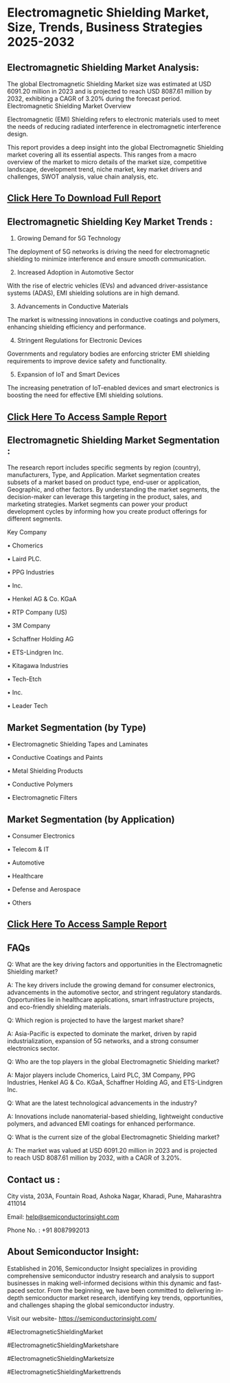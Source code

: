 Electromagnetic Shielding Market, Size, Trends, Business Strategies 2025-2032
=
Electromagnetic Shielding Market Analysis:
-
The global Electromagnetic Shielding Market size was estimated at USD 6091.20 million in 2023 and is projected to reach USD 8087.61 million by 2032, exhibiting a CAGR of 3.20% during the forecast period. Electromagnetic Shielding Market Overview

Electromagnetic (EMI) Shielding refers to electronic materials used to meet the needs of reducing radiated interference in electromagnetic interference design.

This report provides a deep insight into the global Electromagnetic Shielding market covering all its essential aspects. This ranges from a macro overview of the market to micro details of the market size, competitive landscape, development trend, niche market, key market drivers and challenges, SWOT analysis, value chain analysis, etc.

[Click Here To Download Full Report](https://semiconductorinsight.com/report/electromagnetic-shielding-market/)
-
Electromagnetic Shielding Key Market Trends  :
-
1.	Growing Demand for 5G Technology

The deployment of 5G networks is driving the need for electromagnetic shielding to minimize interference and ensure smooth communication.

2.	Increased Adoption in Automotive Sector

With the rise of electric vehicles (EVs) and advanced driver-assistance systems (ADAS), EMI shielding solutions are in high demand.

3.	Advancements in Conductive Materials

The market is witnessing innovations in conductive coatings and polymers, enhancing shielding efficiency and performance.

4.	Stringent Regulations for Electronic Devices

Governments and regulatory bodies are enforcing stricter EMI shielding requirements to improve device safety and functionality.

5.	Expansion of IoT and Smart Devices

The increasing penetration of IoT-enabled devices and smart electronics is boosting the need for effective EMI shielding solutions.

[Click Here To Access Sample Report](https://semiconductorinsight.com/download-sample-report/?product_id=77030)
-
Electromagnetic Shielding Market Segmentation :
-
The research report includes specific segments by region (country), manufacturers, Type, and Application. Market segmentation creates subsets of a market based on product type, end-user or application, Geographic, and other factors. By understanding the market segments, the decision-maker can leverage this targeting in the product, sales, and marketing strategies. Market segments can power your product development cycles by informing how you create product offerings for different segments.

Key Company

•	Chomerics

•	Laird PLC.

•	PPG Industries

•	Inc.

•	Henkel AG & Co. KGaA

•	RTP Company (US)

•	3M Company

•	Schaffner Holding AG

•	ETS-Lindgren Inc.

•	Kitagawa Industries

•	Tech-Etch

•	Inc.

•	Leader Tech

Market Segmentation (by Type)
-
•	Electromagnetic Shielding Tapes and Laminates

•	Conductive Coatings and Paints

•	Metal Shielding Products

•	Conductive Polymers

•	Electromagnetic Filters

Market Segmentation (by Application)
-
•	Consumer Electronics

•	Telecom & IT

•	Automotive

•	Healthcare

•	Defense and Aerospace

•	Others

[Click Here To Access Sample Report](https://semiconductorinsight.com/download-sample-report/?product_id=77030)
-
FAQs
 -
Q: What are the key driving factors and opportunities in the Electromagnetic Shielding market?

A: The key drivers include the growing demand for consumer electronics, advancements in the automotive sector, and stringent regulatory standards. Opportunities lie in healthcare applications, smart infrastructure projects, and eco-friendly shielding materials.

Q: Which region is projected to have the largest market share?

A: Asia-Pacific is expected to dominate the market, driven by rapid industrialization, expansion of 5G networks, and a strong consumer electronics sector.

Q: Who are the top players in the global Electromagnetic Shielding market?

A: Major players include Chomerics, Laird PLC, 3M Company, PPG Industries, Henkel AG & Co. KGaA, Schaffner Holding AG, and ETS-Lindgren Inc.

Q: What are the latest technological advancements in the industry?

A: Innovations include nanomaterial-based shielding, lightweight conductive polymers, and advanced EMI coatings for enhanced performance.

Q: What is the current size of the global Electromagnetic Shielding market?

A: The market was valued at USD 6091.20 million in 2023 and is projected to reach USD 8087.61 million by 2032, with a CAGR of 3.20%.

Contact us : 
-
City vista, 203A, Fountain Road, Ashoka Nagar, Kharadi, Pune, Maharashtra 411014

Email: help@semiconductorinsight.com

Phone No. : +91 8087992013

About Semiconductor Insight:
-
Established in 2016, Semiconductor Insight specializes in providing comprehensive semiconductor industry research and analysis to support businesses in making well-informed decisions within this dynamic and fast-paced sector. From the beginning, we have been committed to delivering in-depth semiconductor market research, identifying key trends, opportunities, and challenges shaping the global semiconductor industry.

Visit our website- https://semiconductorinsight.com/

#ElectromagneticShieldingMarket 

#ElectromagneticShieldingMarketshare

#ElectromagneticShieldingMarketsize

#ElectromagneticShieldingMarkettrends 
 

